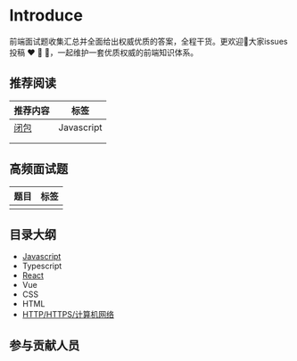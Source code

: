 # Introduce

前端面试题收集汇总并全面给出权威优质的答案，全程干货。更欢迎👏大家issues投稿 ❤️ 💞 💖，一起维护一套优质权威的前端知识体系。

## 推荐阅读

| 推荐内容 |    标签    |
| -------- | :--------: |
| [闭包](./javascript/1.md) | Javascript |
|          |            |
|          |            |

## 高频面试题

| 题目 | 标签 |
| ---- | :--: |
|      |      |



## 目录大纲

- [Javascript](./javascript/)
- Typescript
- [React](./react/)
- Vue
- CSS
- HTML
- [HTTP/HTTPS/计算机网络](./http/)

## 参与贡献人员

<!-- GITCONTRIBUTOR_START -->

<!-- GITCONTRIBUTOR_END -->
